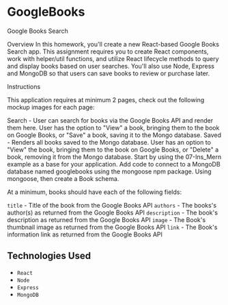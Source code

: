 # GoogleBooks
Google Books Search

Overview
In this homework, you'll create a new React-based Google Books Search app. This assignment requires you to create React components, work with helper/util functions, and utilize React lifecycle methods to query and display books based on user searches. You'll also use Node, Express and MongoDB so that users can save books to review or purchase later.

Instructions


This application requires at minimum 2 pages, check out the following mockup images for each page:


Search - User can search for books via the Google Books API and render them here. User has the option to "View" a book, bringing them to the book on Google Books, or "Save" a book, saving it to the Mongo database.
Saved - Renders all books saved to the Mongo database. User has an option to "View" the book, bringing them to the book on Google Books, or "Delete" a book, removing it from the Mongo database.
Start by using the 07-Ins_Mern example as a base for your application.
Add code to connect to a MongoDB database named googlebooks using the mongoose npm package.
Using mongoose, then create a Book schema.


At a minimum, books should have each of the following fields:

`title` - Title of the book from the Google Books API
`authors` - The books's author(s) as returned from the Google Books API
`description` - The book's description as returned from the Google Books API
`image` - The Book's thumbnail image as returned from the Google Books API
`link` - The Book's information link as returned from the Google Books API

## Technologies Used
* `React`
* `Node`
* `Express`
* `MongoDB`
